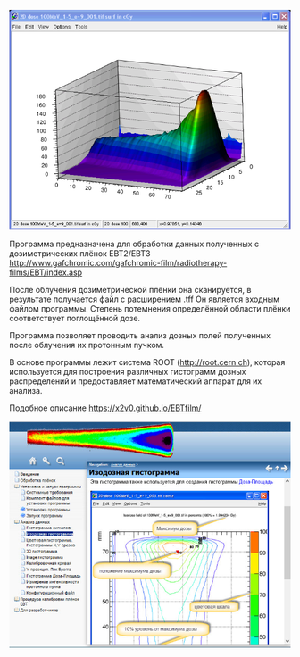 ![3D](HTML/3d1.png)



Программа предназначена для обработки данных полученных с дозиметрических плёнок EBT2/EBT3 
http://www.gafchromic.com/gafchromic-film/radiotherapy-films/EBT/index.asp

 
После облучения дозиметрической плёнки она сканируется, в результате получается файл с расширением .tff
Он является входным файлом программы. Степень потемнения определённой области плёнки соответствует поглощённой дозе.

 
Программа позволяет проводить анализ дозных полей полученных после облучения их протонным пучком.

В основе программы лежит система ROOT (http://root.cern.ch), 
которая используется для построения различных гистограмм дозных распределений и предоставляет математический аппарат для их анализа.


Подобное описание https://x2v0.github.io/EBTfilm/

![snapshot](snapshot.jpg)